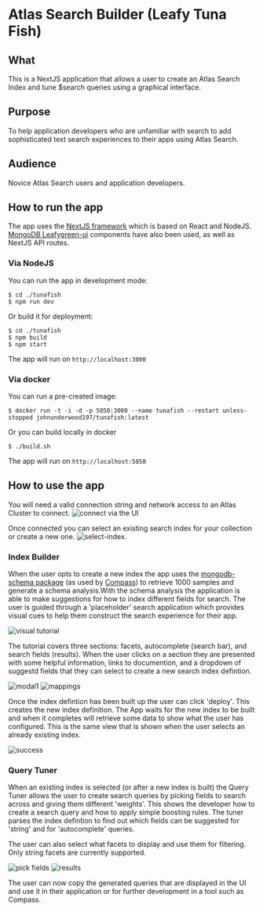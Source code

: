 # Atlas Search Builder (Leafy Tuna Fish)
## What
This is a NextJS application that allows a user to create an Atlas Search Index and tune $search queries using a graphical interface.
## Purpose
To help application developers who are unfamiliar with search to add sophisticated text search experiences to their apps using Atlas Search.
## Audience
Novice Atlas Search users and application developers.

## How to run the app
The app uses the [NextJS framework](https://nextjs.org/) which is based on React and NodeJS. [MongoDB Leafygreen-ui](https://www.mongodb.design/) components have also been used, as well as NextJS API routes.

### Via NodeJS

You can run the app in development mode:
```
$ cd ./tunafish
$ npm run dev
```
Or build it for deployment:
```
$ cd ./tunafish
$ npm build
$ npm start
```
The app will run on `http://localhost:3000`

### Via docker

You can run a pre-created image:
```
$ docker run -t -i -d -p 5050:3000 --name tunafish --restart unless-stopped johnunderwood197/tunafish:latest
```

Or you can build locally in docker
```
$ ./build.sh
```
The app will run on `http://localhost:5050`

## How to use the app
You will need a valid connection string and network access to an Atlas Cluster to connect.
![connect via the UI](screenshots/connect.png)

Once connected you can select an existing search index for your collection or create a new one. ![select-index](screenshots/select-index2.png).

### Index Builder
When the user opts to create a new index the app uses the [mongodb-schema package](https://www.npmjs.com/package/mongodb-schema) (as used by [Compass](https://www.mongodb.com/products/tools/compass)) to retrieve 1000 samples and generate a schema analysis.With the schema analysis the application is able to make suggestions for how to index different fields for search. The user is guided through a 'placeholder' search application which provides visual cues to help them construct the search experience for their app.

![visual tutorial](screenshots/tutorial.png)

The tutorial covers three sections: facets, autocomplete (search bar), and search fields (results). When the user clicks on a section they are presented with some helpful information, links to documention, and a dropdown of suggestd fields that they can select to create a new search index defintion.

![modal1](screenshots/modal1.png) ![mappings](screenshots/mappings.png)

Once the index defintion has been built up the user can click 'deploy'. This creates the new index definition. The App waits for the new index to be built and when it completes will retrieve some data to show what the user has configured. This is the same view that is shown when the user selects an already existing index.

![success](screenshots/index_success.png)

### Query Tuner
When an existing index is selected (or after a new index is built) the Query Tuner allows the user to create search queries by picking fields to search across and giving them different 'weights'. This shows the developer how to create a search query and how to apply simple boosting rules. The tuner parses the index defintion to find out which fields can be suggested for 'string' and for 'autocomplete' queries.

The user can also select what facets to display and use them for filtering. Only string facets are currently supported.

![pick fields](screenshots/tuner1.png) ![results](screenshot/tuner2.png)

The user can now copy the generated queries that are displayed in the UI and use it in their application or for further development in a tool such as Compass.
